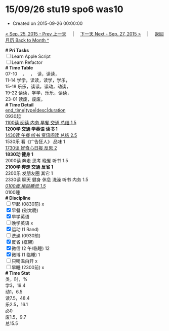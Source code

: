 # 15/09/26 stu19 spo6 was10

- Created on 2015-09-26 00:00:00

[< Sep. 25, 2015 - Prev 上一天](/lifelogs/2015/09/d25.md) &nbsp; &nbsp; | &nbsp; &nbsp; [下一天 Next - Sep. 27, 2015 >](/lifelogs/2015/09/d27.md) &nbsp; &nbsp; |  &nbsp; &nbsp; [返回月历 Back to Month ^](/lifelogs/2015/09/index.md)
<br/><div><b># Pri Tasks</b></div><div><input type="checkbox"/>Learn Apple Script</div><div><input type="checkbox"/>Learn Refactor</div><div><b># Time Table</b></div><div>07-10    ，   ，  读，读读，</div><div>11-14 学学，读读，读学，学乐，</div><div>15-18 乐乐，读读，读动，动读，</div><div>19-22 读读，学学，乐乐，读读，</div><div>23-01 读废，废废。</div><div><b># Time Detail</b></div><div><u>end_time|type|desc|duration</u></div><div>0930起</div><div><u>1100读 阅读 内务 早餐 交通 总结 1.5</u></div><div><b>1200学 交通 学英语 读书 1</b></div><div><u>1430读 午餐 听书 资讯阅读 总结 2.5</u></div><div>1530乐 看《广告狂人》 品味 1</div><div><u>1730读 好奇心日报 反思 2</u></div><div><b>1830动 健身 1</b></div><div>2000读 奔走 思考 晚餐 听书 1.5</div><div><b>2100学 奔走 交通 反省 1</b></div><div>2200乐 发朋友圈 其它 1</div><div>2330读 聊天 健身 休息 洗澡 听书 内务 1.5</div><div><u><i>0100废 拖延睡觉 1.5</i></u></div><div>0100睡</div><div><b># Discipline</b></div><div><input type="checkbox"/>早起 (0830前) x</div><div><input checked="true" type="checkbox"/>早餐 (别太晚)</div><div><input checked="true" type="checkbox"/>早学英语</div><div><input type="checkbox"/>晚学英语 x</div><div><input checked="true" type="checkbox"/>运动 (1 Rand)</div><div><input type="checkbox"/>洗澡 (0930前)</div><div><input checked="true" type="checkbox"/>反省 (框架)</div><div><input checked="true" type="checkbox"/>微信 (2 午/临睡) 12</div><div><input checked="true" type="checkbox"/>微博 (1 临睡) 1</div><div><input type="checkbox"/>只喝温白开 x</div><div><input type="checkbox"/>早睡 (2300前) x</div><div><b># Time Stat</b></div><div>类，时，%</div><div>学3，19.4</div><div>动1，6.5</div><div>读7.5，48.4</div><div>乐2.5，16.1</div><div>必0</div><div>废1.5，9.7</div><div>总15.5</div>
